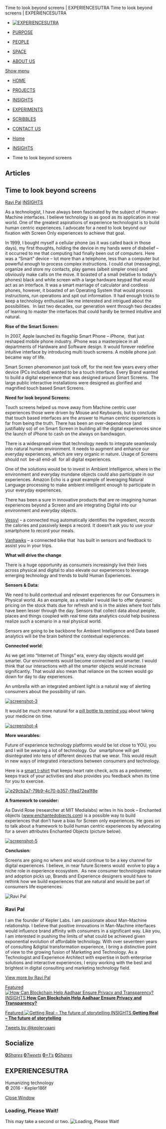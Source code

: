Time to look beyond screens | EXPERIENCESUTRA                         Time to look beyond screens | EXPERIENCESUTRA                                  

*   [![EXPERIENCESUTRA](/wp-content/themes/tresor-theme/images/logo.png)](http://experiencesutra.com/)

*   [PURPOSE](http://experiencesutra.com/purpose/)
*   [PEOPLE](http://experiencesutra.com/people/)
*   [SPACE](http://experiencesutra.com/gallery/space/)
*   [ABOUT US](http://experiencesutra.com/about-us/)

 [Show menu](#dat-menu)

*   [HOME](http://experiencesutra.com/)
*   [PROJECTS](http://experiencesutra.com/category/projects/)
*   [INSIGHTS](http://experiencesutra.com/category/insights/)
*   [EXPERIMENTS](http://experiencesutra.com/category/experiments/)
*   [SCRIBBLES](http://experiencesutra.com/category/scribbles/)
*   [CONTACT US](http://experiencesutra.com/contact-us/)

*   [Home](http://experiencesutra.com)
*   [INSIGHTS](http://experiencesutra.com/category/insights/)
*   Time to look beyond screens

Articles
--------

Time to look beyond screens
---------------------------

[Ravi Pal](http://experiencesutra.com/author/rpal/ "Posts by Ravi Pal") [INSIGHTS](http://experiencesutra.com/category/insights/)

As a technologist, I have always been fascinated by the subject of Human-Machine interfaces. I believe technology is as good as its application in real world. One of the greatest aspirations of experience technologist is to build human centric experiences. I advocate for a need to look beyond our fixation with Screen Only experiences to achieve that goal.

In 1999, I bought myself a cellular phone (as it was called back in those days), my first thoughts, holding the device in my hands were of disbelief – it occurred to me that computing had finally been out of computers. Here was a “Smart” device – lot more than a telephone, less than a computer but powerful enough to process complex instructions. I could chat (messaging), organize and store my contacts, play games (albeit simpler ones) and obviously make calls on the move. It boasted of a small (relative to today’s phones) black and white screen with a large hardware keypad that would act as an interface. It was a smart marriage of calculator and cordless phones, however, it boasted of an Operating System that would process instructions, run operations and spit out information. It had enough tricks to keep a technology enthusiast like me interested and intrigued about the possibilities.  In last two decades, our generation went through two decades of learning to master the interfaces that could hardly be termed intuitive and natural.

**Rise of the Smart Screen:**

In 2007, Apple launched its flagship Smart Phone – iPhone,  that just reshaped mobile phone industry. iPhone was a masterpiece in all departments of Hardware and Software design. It would forever redefine intuitive interface by introducing multi touch screens. A mobile phone just became way of life.

Smart Screen phenomenon just took off, for the next few years every other device (PCs included) wanted to be a touch interface. Every Brand wanted to build a digital experience that was designed around Smart Screens.  The large public interactive installations were designed as glorified and magnified touch based Smart Screens.

**Need for look beyond Screens:**

Touch screens helped us move away from Machine centric user experiences those were driven by Mouse and Keyboards, but to conclude that touch based interfaces are the answer to Human centric experiences is far from being the truth. There has been an over-dependence (and justifiably so) of on Smart Screen in building all the digital experiences since the launch of iPhone to cash on the always on bandwagon.

There is a widespread view that technology needs to integrate seamlessly into natural human environment. It needs to augment and enhance our everyday experiences, which are very organic in nature. Usage of Screens  should not  be-all end-all  for all digital experiences.

One of the solutions would be to invest in Ambient Intelligence, where in the environment and everyday mundane objects could also participate in our experiences. Amazon Echo is a great example of leveraging Natural Language processing to make ambient intelligent enough to participate in your everyday experiences.

There has been a sure in innovative products that are re-imagining human experiences beyond a Screen and are integrating Digital into our environment and everyday objects.

[Vessyl](www.myvessyl.com) – a connected mug automatically identifies the ingredient, records the calories and passively keeps a record. It doesn’t ask you to use your smartphone to record your meals.

[Vanhawks](www.vanhawks.com) – a connected bike that  has built in sensors and feedback to assist you in your trips.

**What will drive the change**

There is a huge opportunity as consumers increasingly live their lives across physical and digital to also elevate our experiences to leverage emerging technology and trends to build Human Experiences.

**Sensors & Data:**

We need to build contextual and relevant experiences for our Consumers in Physical world. As an example, as a retailer I would like to offer dynamic pricing on the stock thats due for refresh and is in the aisles where foot falls have been lesser through the day. Sensors that collect data about people, places and things coupled with real time data analytics could help business realize such a scenario in a real physical world.

Sensors are going to be backbone for Ambient Intelligence and Data based analytics will be the brain behind the contextual experiences.

**Connected world:**

As we get into “Internet of Things” era, every day objects would get smarter. Our environments would become connected and smarter. I would think that our interactions with all the smarter objects would increase significantly. That would also mean that reliance on the screen would go down for day to day experiences.

An umbrella with an integrated ambient light is a natural way of alerting consumers about the possibility of rain.

[![screenshot-3](http://experiencesutra.com/wp-content/uploads/2015/01/screenshot-3.png)](http://keplerwaasi.com/experiencesutra/wp-content/uploads/2015/01/screenshot-3.png)

It would be much more natural for a [pill bottle to remind you](www.vitality.net) about taking your medicine on time.

[![screenshot-4](http://experiencesutra.com/wp-content/uploads/2015/01/screenshot-4.png)](http://keplerwaasi.com/experiencesutra/wp-content/uploads/2015/01/screenshot-4.png)

**More wearables:**

Future of experience technology platforms would be lot close to YOU, you and I will be wearing a lot of technology. Our  smartphone will get disintegrated into tens of different devices that we wear. This would result in new ways of integrated interactions between consumers and technology.

Here is a [smart t-shirt](www.omsignals.com) that keeps heart rate check, acts as a pedometer, keeps track of your activities and also provides you feedback when its time for you to exercise.

[![e29cb2a7-79b9-4c70-b357-f9ad72ea1f8e](http://experiencesutra.com/wp-content/uploads/2015/01/e29cb2a7-79b9-4c70-b357-f9ad72ea1f8e.png)](http://keplerwaasi.com/experiencesutra/wp-content/uploads/2015/01/e29cb2a7-79b9-4c70-b357-f9ad72ea1f8e.png)

**A framework to consider:**

As David Rose (researcher at MIT Medialabs) writes in his book – Enchanted objects (www.enchantedobjects.com) is a possible way to build experiences that don’t have a bias for Screen only experiences. He goes on to talk about a framework to build human centric experiences by advocating for a seven attributes Enchanted Objects (picture below).

[![screenshot-5](http://experiencesutra.com/wp-content/uploads/2015/01/screenshot-5.png)](http://keplerwaasi.com/experiencesutra/wp-content/uploads/2015/01/screenshot-5.png)

**Conclusion:**

Screens are going no where and would continue to be a key channel for digital experiences. I believe, in near future Screens would  evolve to play a niche role in experience ecosystem.  As new consumer technologies mature and adoption picks up, Brands and Experience designers would have to rethink how we build experiences that are natural and would be part of consumers life experiences.

![Ravi Pal](http://2.gravatar.com/avatar/8baf2a29e167497254e642e44382a65b?s=100&d=mm&r=g)

### Ravi Pal

I am the founder of Kepler Labs. I am passionate about Man-Machine relationship. I believe that positive innovations in Man-Machine interfaces would influence brand affinity with consumers in a significant way. Like you, I am interested in pushing the limits of what could be achieved given exponential evolution of affordable technology. With over seventeen years of consulting &digital transformation experience, I bring a distinctive point of view to the growing fusion of Marketing and Technology. As a Technologist and Experience Architect with expertise in both enterprise solutions and interactive experiences, I enjoy working with the best and brightest in digital consulting and marketing technology field.

[View more by Ravi Pal](http://experiencesutra.com/author/rpal/)

[Featured ![How Can Blockchain Help Aadhaar Ensure Privacy and Transparency?](http://experiencesutra.com/wp-content/uploads/2018/01/how_blockchain_works-397x310_c.png)   INSIGHTS **How Can Blockchain Help Aadhaar Ensure Privacy and Transparency?**](http://experiencesutra.com/insights/how-can-blockchain-help-aadhaar-ensure-privacy-and-transparency/) 

[Featured ![Getting Real – The future of storytelling](http://experiencesutra.com/wp-content/uploads/2015/06/shutterstock_129557375-397x310_c.jpg)   INSIGHTS **Getting Real – The future of storytelling**](http://experiencesutra.com/insights/getting-real-the-future-of-storytelling/) 

[Tweets by @keplervaani](https://twitter.com/twitterdev)

Socialize
---------

[**0**_Shares_](http://www.facebook.com/sharer/sharer.php?u=http://experiencesutra.com) [**0**_Tweets_](#) [**0**_+1's_](https://plus.google.com/share?url=http://experiencesutra.com) [**0**_Shares_](http://www.linkedin.com/shareArticle?mini=true&url=http://experiencesutra.com&title=EXPERIENCESUTRA+-+Humanizing+Technology)

EXPERIENCESUTRA
---------------

Humanizing technology  
© 2016 - Kepler186f

[Close Window](#)

### Loading, Please Wait!

This may take a second or two. ![Loading, Please Wait!](http://experiencesutra.com/wp-content/themes/tresor-theme/images/loading.gif "Loading, Please Wait!")